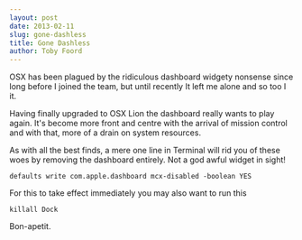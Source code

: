 ```yaml
---
layout: post
date: 2013-02-11
slug: gone-dashless
title: Gone Dashless
author: Toby Foord
---
```


OSX has been plagued by the ridiculous dashboard widgety nonsense since long before I joined the team, but until recently It left me alone and so too I it. 

Having finally upgraded to OSX Lion the dashboard really wants to play again. It's become more front and centre with the arrival of mission control and with that, more of a drain on system resources.

As with all the best finds, a mere one line in Terminal will rid you of these woes by removing the dashboard entirely. Not a god awful widget in sight! 

    defaults write com.apple.dashboard mcx-disabled -boolean YES


For this to take effect immediately you may also want to run this

    killall Dock

Bon-apetit.